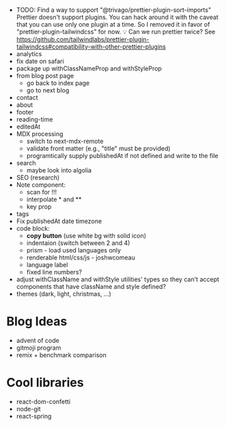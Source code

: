 - TODO: Find a way to support "@trivago/prettier-plugin-sort-imports"
  Prettier doesn't support plugins. You can hack around it with the caveat that
  you can use only one plugin at a time. So I removed it in favor of "prettier-plugin-tailwindcss" for now.
  💡 Can we run prettier twice?
  See https://github.com/tailwindlabs/prettier-plugin-tailwindcss#compatibility-with-other-prettier-plugins
- analytics
- fix date on safari
- package up withClassNameProp and withStyleProp
- from blog post page
  - go back to index page
  - go to next blog
- contact
- about
- footer
- reading-time
- editedAt
- MDX processing
  - switch to next-mdx-remote
  - validate front matter (e.g., "title" must be provided)
  - programtically supply publishedAt if not defined and write to the file
- search
  - maybe look into algolia
- SEO (research)
- Note component:
  - scan for !!!
  - interpolate \* and \*\*
  - key prop
- tags
- Fix publishedAt date timezone
- code block:
  - **copy button** (use white bg with solid icon)
  - indentaion (switch between 2 and 4)
  - prism - load used languages only
  - renderable html/css/js - joshwcomeau
  - language label
  - fixed line numbers?
- adjust withClassName and withStyle utilities' types so they can't accept components that have className and style defined?
- themes (dark, light, christmas, ...)

# Blog Ideas

- advent of code
- gitmoji program
- remix + benchmark comparison

# Cool libraries

- react-dom-confetti
- node-git
- react-spring
